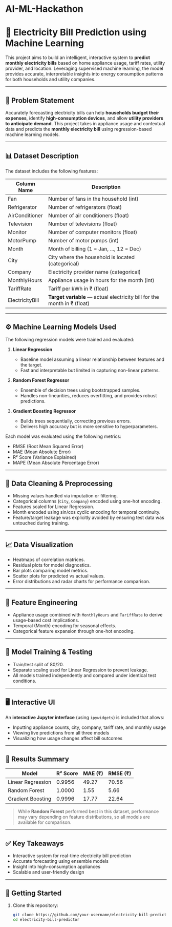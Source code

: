 # AI-ML-Hackathon

# 🔌 Electricity Bill Prediction using Machine Learning

This project aims to build an intelligent, interactive system to **predict monthly electricity bills** based on home appliance usage, tariff rates, utility provider, and location. Leveraging supervised machine learning, the model provides accurate, interpretable insights into energy consumption patterns for both households and utility companies.

---

## 🧠 Problem Statement

Accurately forecasting electricity bills can help **households budget their expenses**, identify **high-consumption devices**, and allow **utility providers to anticipate demand**. This project takes in appliance usage and contextual data and predicts the **monthly electricity bill** using regression-based machine learning models.

---

## 📊 Dataset Description

The dataset includes the following features:

| Column Name       | Description                                                                 |
|-------------------|-----------------------------------------------------------------------------|
| Fan               | Number of fans in the household (int)                                      |
| Refrigerator      | Number of refrigerators (float)                                             |
| AirConditioner    | Number of air conditioners (float)                                          |
| Television        | Number of televisions (float)                                               |
| Monitor           | Number of computer monitors (float)                                         |
| MotorPump         | Number of motor pumps (int)                                                 |
| Month             | Month of billing (1 = Jan, ..., 12 = Dec)                                   |
| City              | City where the household is located (categorical)                           |
| Company           | Electricity provider name (categorical)                                     |
| MonthlyHours      | Appliance usage in hours for the month (int)                                |
| TariffRate        | Tariff per kWh in ₹ (float)                                                 |
| ElectricityBill   | **Target variable** — actual electricity bill for the month in ₹ (float)    |

---

## ⚙️ Machine Learning Models Used

The following regression models were trained and evaluated:

1. **Linear Regression**  
   - Baseline model assuming a linear relationship between features and the target.
   - Fast and interpretable but limited in capturing non-linear patterns.

2. **Random Forest Regressor**  
   - Ensemble of decision trees using bootstrapped samples.
   - Handles non-linearities, reduces overfitting, and provides robust predictions.

3. **Gradient Boosting Regressor**  
   - Builds trees sequentially, correcting previous errors.
   - Delivers high accuracy but is more sensitive to hyperparameters.

Each model was evaluated using the following metrics:
- RMSE (Root Mean Squared Error)
- MAE (Mean Absolute Error)
- R² Score (Variance Explained)
- MAPE (Mean Absolute Percentage Error)

---

## 🧼 Data Cleaning & Preprocessing

- Missing values handled via imputation or filtering.
- Categorical columns (`City`, `Company`) encoded using one-hot encoding.
- Features scaled for Linear Regression.
- Month encoded using sin/cos cyclic encoding for temporal continuity.
- Feature/target leakage was explicitly avoided by ensuring test data was untouched during training.

---

## 📈 Data Visualization

- Heatmaps of correlation matrices.
- Residual plots for model diagnostics.
- Bar plots comparing model metrics.
- Scatter plots for predicted vs actual values.
- Error distributions and radar charts for performance comparison.

---

## 🔧 Feature Engineering

- Appliance usage combined with `MonthlyHours` and `TariffRate` to derive usage-based cost implications.
- Temporal (Month) encoding for seasonal effects.
- Categorical feature expansion through one-hot encoding.

---

## 🚉 Model Training & Testing

- Train/test split of 80/20.
- Separate scaling used for Linear Regression to prevent leakage.
- All models trained independently and compared under identical test conditions.

---

## 🖥️ Interactive UI

An **interactive Jupyter interface** (using `ipywidgets`) is included that allows:
- Inputting appliance counts, city, company, tariff rate, and monthly usage
- Viewing live predictions from all three models
- Visualizing how usage changes affect bill outcomes

---

## 📌 Results Summary

| Model              | R² Score | MAE (₹) | RMSE (₹) |
|--------------------|----------|---------|----------|
| Linear Regression  | 0.9956   | 49.27   | 70.56    |
| Random Forest      | 1.0000   | 1.55    | 5.66     |
| Gradient Boosting  | 0.9996   | 17.77   | 22.64    |

> While **Random Forest** performed best in this dataset, performance may vary depending on feature distributions, so all models are available for comparison.

---

## ✅ Key Takeaways

- Interactive system for real-time electricity bill prediction
- Accurate forecasting using ensemble models
- Insight into high-consumption appliances
- Scalable and user-friendly design

---

## 🚀 Getting Started

1. Clone this repository:
   ```bash
   git clone https://github.com/your-username/electricity-bill-predictor.git
   cd electricity-bill-predictor
